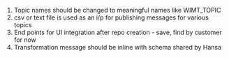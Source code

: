 1. Topic names should be changed to meaningful names like WIMT_TOPIC
2. csv or text file is used as an i/p for publishing messages for various topics
3. End points for UI integration after repo creation - save, find by customer for now
4. Transformation message should be inline with schema shared by Hansa